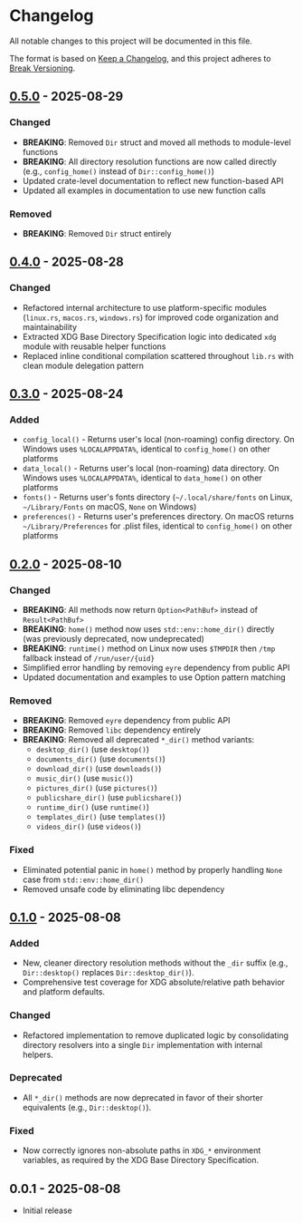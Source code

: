 # Changelog

All notable changes to this project will be documented in this file.

The format is based on [Keep a Changelog], and this project adheres to [Break Versioning].

## [0.5.0] - 2025-08-29

### Changed

* **BREAKING**: Removed `Dir` struct and moved all methods to module-level functions
* **BREAKING**: All directory resolution functions are now called directly (e.g., `config_home()` instead of
  `Dir::config_home()`)
* Updated crate-level documentation to reflect new function-based API
* Updated all examples in documentation to use new function calls

### Removed

* **BREAKING**: Removed `Dir` struct entirely

## [0.4.0] - 2025-08-28

### Changed

* Refactored internal architecture to use platform-specific modules (`linux.rs`, `macos.rs`, `windows.rs`) for improved
  code organization and maintainability
* Extracted XDG Base Directory Specification logic into dedicated `xdg` module with reusable helper functions
* Replaced inline conditional compilation scattered throughout `lib.rs` with clean module delegation pattern

## [0.3.0] - 2025-08-24

### Added

* `config_local()` - Returns user's local (non-roaming) config directory. On Windows uses `%LOCALAPPDATA%`, identical
  to `config_home()` on other platforms
* `data_local()` - Returns user's local (non-roaming) data directory. On Windows uses `%LOCALAPPDATA%`, identical to
  `data_home()` on other platforms
* `fonts()` - Returns user's fonts directory
  (`~/.local/share/fonts` on Linux, `~/Library/Fonts` on macOS, `None` on Windows)
* `preferences()` - Returns user's preferences directory. On macOS returns `~/Library/Preferences` for .plist files,
  identical to `config_home()` on other platforms

## [0.2.0] - 2025-08-10

### Changed

* **BREAKING**: All methods now return `Option<PathBuf>` instead of `Result<PathBuf>`
* **BREAKING**: `home()` method now uses `std::env::home_dir()` directly (was previously deprecated, now undeprecated)
* **BREAKING**: `runtime()` method on Linux now uses `$TMPDIR` then `/tmp` fallback instead of `/run/user/{uid}`
* Simplified error handling by removing `eyre` dependency from public API
* Updated documentation and examples to use Option pattern matching

### Removed

* **BREAKING**: Removed `eyre` dependency from public API
* **BREAKING**: Removed `libc` dependency entirely
* **BREAKING**: Removed all deprecated `*_dir()` method variants:
  * `desktop_dir()` (use `desktop()`)
  * `documents_dir()` (use `documents()`)
  * `download_dir()` (use `downloads()`)
  * `music_dir()` (use `music()`)
  * `pictures_dir()` (use `pictures()`)
  * `publicshare_dir()` (use `publicshare()`)
  * `runtime_dir()` (use `runtime()`)
  * `templates_dir()` (use `templates()`)
  * `videos_dir()` (use `videos()`)

### Fixed

* Eliminated potential panic in `home()` method by properly handling `None` case from `std::env::home_dir()`
* Removed unsafe code by eliminating libc dependency

## [0.1.0] - 2025-08-08

### Added

* New, cleaner directory resolution methods without the `_dir` suffix
  (e.g., `Dir::desktop()` replaces `Dir::desktop_dir()`).
* Comprehensive test coverage for XDG absolute/relative path behavior and platform defaults.

### Changed

* Refactored implementation to remove duplicated logic by consolidating directory resolvers into a single `Dir`
  implementation with internal helpers.

### Deprecated

* All `*_dir()` methods are now deprecated in favor of their shorter equivalents (e.g., `Dir::desktop()`).

### Fixed

* Now correctly ignores non-absolute paths in `XDG_*` environment variables, as required by the XDG Base Directory
  Specification.

## 0.0.1 - 2025-08-08

* Initial release

[Keep a Changelog]: https://keepachangelog.com/en/1.0.0/
[Break Versioning]: https://www.taoensso.com/break-versioning

<!-- versions -->

[Unreleased]: https://github.com/aaronmallen/dir_spec/compare/0.5.0...HEAD
[0.5.0]: https://github.com/aaronmallen/dir_spec/compare/0.4.0...0.5.0
[0.4.0]: https://github.com/aaronmallen/dir_spec/compare/0.3.0...0.4.0
[0.3.0]: https://github.com/aaronmallen/dir_spec/compare/0.2.0...0.3.0
[0.2.0]: https://github.com/aaronmallen/dir_spec/compare/0.1.0...0.2.0
[0.1.0]: https://github.com/aaronmallen/dir_spec/compare/0.0.1...0.1.0
